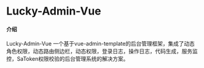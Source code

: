 # Lucky-Admin-Vue

#### 介绍
Lucky-Admin-Vue 一个基于vue-admin-template的后台管理框架，集成了动态角色权限，动态路由侧边栏，动态权限，登录日志，操作日志，代码生成，服务监控，SaToken权限校验的后台管理系统的解决方案。
